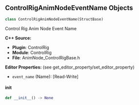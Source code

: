 ## ControlRigAnimNodeEventName Objects

```python
class ControlRigAnimNodeEventName(StructBase)
```

Control Rig Anim Node Event Name

**C++ Source:**

- **Plugin**: ControlRig
- **Module**: ControlRig
- **File**: AnimNode_ControlRigBase.h

**Editor Properties:** (see get_editor_property/set_editor_property)

- ``event_name`` (Name):  [Read-Write]

<a id="unreal.ControlRigAnimNodeEventName.__init__"></a>

#### __init__

```python
def __init__() -> None
```

<a id="unreal.RigVMDrawInstruction"></a>